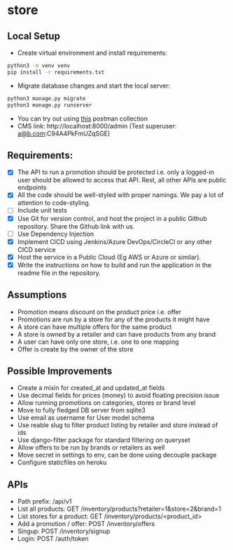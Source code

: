 # store

## Local Setup

- Create virtual environment and install requirements:
```bash
python3 -m venv venv
pip install -r requirements.txt
```
- Migrate database changes and start the local server:
```bash
python3 manage.py migrate
python3 manage.py runserver
```
- You can try out using [this][0] postman collection
- CMS link: http://localhost:8000/admin (Test superuser: a@b.com:C94A4PkFmUZqSGE)

## Requirements:
- [x] The API to run a promotion should be protected i.e. only a
  logged-in user should be allowed to access that API. Rest, all other
  APIs are public endpoints
- [x] All the code should be well-styled with proper namings. We pay a
  lot of attention to code-styling.
- [ ] Include unit tests
- [x] Use Git for version control, and host the project in a public
  Github repository. Share the Github link with us.
- [ ] Use Dependency Injection
- [x] Implement CICD using Jenkins/Azure DevOps/CircleCI or any other CICD service
- [x] Host the service in a Public Cloud (Eg AWS or Azure or similar).
- [x] Write the instructions on how to build and run the application
  in the readme file in the repository.

## Assumptions
   - Promotion means discount on the product price i.e. offer
   - Promotions are run by a store for any of the products it might have
   - A store can have multiple offers for the same product
   - A store is owned by a retailer and can have products from any brand
   - A user can have only one store, i.e. one to one mapping
   - Offer is create by the owner of the store

## Possible Improvements
   - Create a mixin for created_at and updated_at fields
   - Use decimal fields for prices (money) to avoid floating precision issue
   - Allow running promotions on categories, stores or brand level
   - Move to fully fledged DB server from sqlite3
   - Use email as username for User model schema
   - Use reable slug to filter product listing by retailer and store instead of ids
   - Use django-filter package for standard filtering on queryset
   - Allow offers to be run by brands or retailers as well
   - Move secret in settings to env, can be done using decouple package
   - Configure staticfiles on heroku

## APIs
   - Path prefix: /api/v1
   - List all products: GET /inventory/products?retailer=1&store=2&brand=1
   - List stores for a product: GET /inventory/products/<product_id>
   - Add a promotion / offer: POST /inventory/offers
   - Singup: POST /inventory/signup
   - Login: POST /auth/token


[0]: ./store.postman_collection.json
